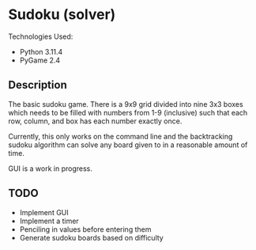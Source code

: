 # Sudoku (solver)

Technologies Used:
- Python 3.11.4
- PyGame 2.4

## Description
The basic sudoku game. There is a 9x9 grid divided into nine 3x3 boxes which needs to be filled with numbers from 1-9 (inclusive) such that each row, column, and box has each number exactly once.

Currently, this only works on the command line and the backtracking sudoku algorithm can solve any board given to in a reasonable amount of time.

GUI is a work in progress.

## TODO
- Implement GUI
- Implement a timer
- Penciling in values before entering them
- Generate sudoku boards based on difficulty
